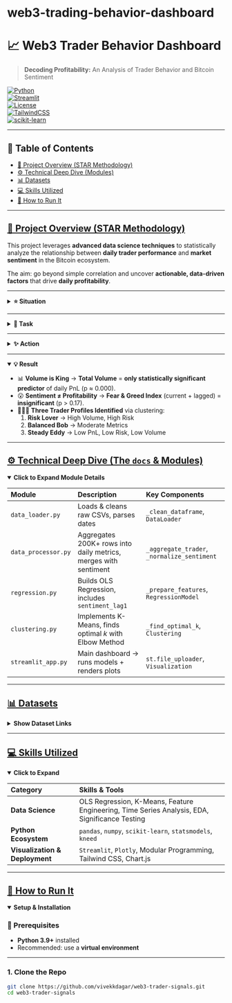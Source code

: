 # web3-trading-behavior-dashboard
# 📈 Web3 Trader Behavior Dashboard

> **Decoding Profitability:** An Analysis of Trader Behavior and Bitcoin Sentiment

[![Python](https://img.shields.io/badge/Python-3.9+-blue?logo=python)](https://www.python.org/)  
[![Streamlit](https://img.shields.io/badge/Streamlit-App-red?logo=streamlit)](https://streamlit.io/)  
[![License](https://img.shields.io/github/license/vivekkdagar/web3-trader-signals)](https://github.com/vivekkdagar/web3-trader-signals/blob/main/LICENSE)  
[![TailwindCSS](https://img.shields.io/badge/TailwindCSS-Framework-38bdf8?logo=tailwind-css)](https://tailwindcss.com/)  
[![scikit-learn](https://img.shields.io/badge/scikit--learn-ML-orange?logo=scikitlearn)](https://scikit-learn.org/stable/modules/clustering.html)

---

## 📑 Table of Contents
- [🎯 Project Overview (STAR Methodology)](#-project-overview-star-methodology)
- [⚙️ Technical Deep Dive (Modules)](#️-technical-deep-dive-the-docs--modules)
- [📊 Datasets](#-datasets)
- [💻 Skills Utilized](#-skills-utilized)
- [🚀 How to Run It](#-how-to-run-it)

---

## [🎯 Project Overview (STAR Methodology)](#-project-overview-star-methodology)

This project leverages **advanced data science techniques** to statistically analyze the relationship between **daily trader performance** and **market sentiment** in the Bitcoin ecosystem.  

The aim: go beyond simple correlation and uncover **actionable, data-driven factors** that drive **daily profitability**.

---

<details>
<summary><b>⭐ Situation</b></summary>

The **DeFi/Web3 trading space** is defined by **high volatility** and **emotional decision-making**.  
Most traders rely on intuition or basic indicators without understanding **non-linear relationships** between **market sentiment** and **profitability**.
</details>

---

<details>
<summary><b>🌟 Task</b></summary>

Build a robust **data pipeline + analytical dashboard** capable of:
1. Integrating **200K+ trader transactions** with the **daily Fear & Greed Index**.
2. Applying **OLS Regression** to quantify the impact of **sentiment, volume, and risk** on PnL.
3. Using **K-Means Clustering** to segment trading days into behavioral profiles.
</details>

---

<details>
<summary><b>✨ Action</b></summary>

| Step | Action | Tools/Techniques |
| :--- | :--- | :--- |
| **Data Ingestion** | Load & clean CSVs, standardize columns, validate dates | `pandas`, Custom `DataLoader` |
| **Feature Engineering** | Aggregate trades daily → compute `total_pnl`, `total_volume`, `price_risk` | `pandas`, `DataProcessor` |
| **Statistical Modeling** | Apply OLS Regression with lagged sentiment feature | `statsmodels` |
| **Behavioral Segmentation** | Use K-Means ($k=3$) on scaled features → clusters | `scikit-learn`, `kneed` |
| **Deployment** | Build interactive dashboard | `Streamlit` |
</details>

---

<details open>
<summary><b>💡 Result</b></summary>

- 📊 **Volume is King** → **Total Volume** = **only statistically significant predictor** of daily PnL (p ≈ 0.000).  
- 😮 **Sentiment ≠ Profitability** → **Fear & Greed Index** (current + lagged) = **insignificant** (p > 0.17).  
- 🧑‍🤝‍🧑 **Three Trader Profiles Identified** via clustering:
  1. **Risk Lover** → High Volume, High Risk  
  2. **Balanced Bob** → Moderate Metrics  
  3. **Steady Eddy** → Low PnL, Low Risk, Low Volume  
</details>

---

## [⚙️ Technical Deep Dive (The `docs` & Modules)](#️-technical-deep-dive-the-docs--modules)

<details open>
<summary><b>Click to Expand Module Details</b></summary>

| Module | Description | Key Components |
| :--- | :--- | :--- |
| `data_loader.py` | Loads & cleans raw CSVs, parses dates | `_clean_dataframe`, `DataLoader` |
| `data_processor.py` | Aggregates 200K+ rows into daily metrics, merges with sentiment | `_aggregate_trader`, `_normalize_sentiment` |
| `regression.py` | Builds OLS Regression, includes `sentiment_lag1` | `_prepare_features`, `RegressionModel` |
| `clustering.py` | Implements K-Means, finds optimal $k$ with Elbow Method | `_find_optimal_k`, `Clustering` |
| `streamlit_app.py` | Main dashboard → runs models + renders plots | `st.file_uploader`, `Visualization` |
</details>

---

## [📊 Datasets](#-datasets)

<details>
<summary><b>Show Dataset Links</b></summary>

- 📂 **Trader Transactions (200K+ rows):**  
  [🔗 Google Drive Link](https://drive.google.com/file/d/1IAfLZwu6rJzyWKgBToqwSmmVYU6VbjVs/view?usp=sharing)  

- 📂 **Fear & Greed Index:**  
  [🔗 Google Drive Link](https://drive.google.com/file/d/1PgQC0tO8XN-wqkNyghWc_-mnrYv_nhSf/view?usp=sharing)  
</details>

---

## [💻 Skills Utilized](#-skills-utilized)

<details open>
<summary><b>Click to Expand</b></summary>

| Category | Skills & Tools |
| :--- | :--- |
| **Data Science** | OLS Regression, K-Means, Feature Engineering, Time Series Analysis, EDA, Significance Testing |
| **Python Ecosystem** | `pandas`, `numpy`, `scikit-learn`, `statsmodels`, `kneed` |
| **Visualization & Deployment** | `Streamlit`, `Plotly`, Modular Programming, Tailwind CSS, Chart.js |
</details>

---

## [🚀 How to Run It](#-how-to-run-it)

<details open>
<summary><b>Setup & Installation</b></summary>

### 🔧 Prerequisites
- **Python 3.9+** installed  
- Recommended: use a **virtual environment**

---

### 1. Clone the Repo
```bash
git clone https://github.com/vivekkdagar/web3-trader-signals.git
cd web3-trader-signals
